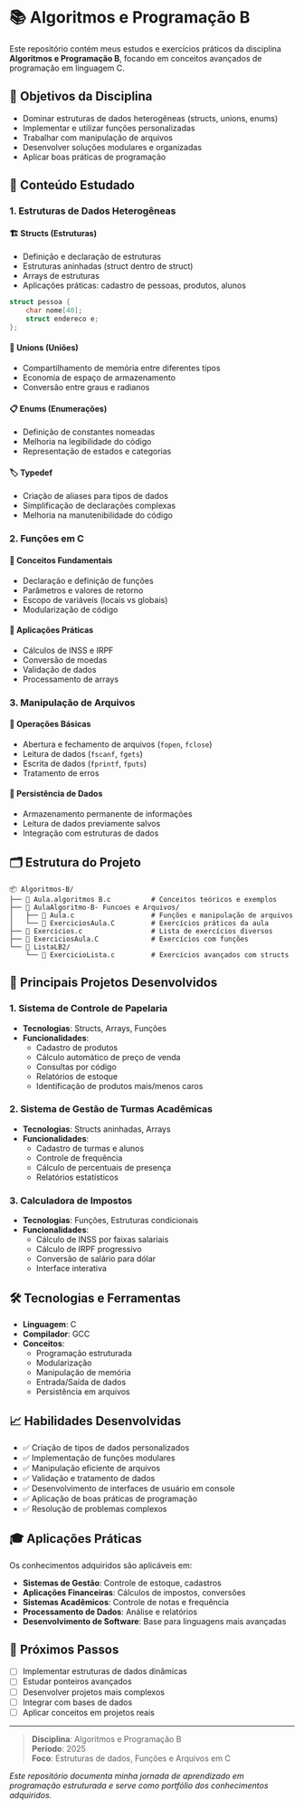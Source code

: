 # 📚 Algoritmos e Programação B

Este repositório contém meus estudos e exercícios práticos da disciplina **Algoritmos e Programação B**, focando em conceitos avançados de programação em linguagem C.

## 🎯 Objetivos da Disciplina

- Dominar estruturas de dados heterogêneas (structs, unions, enums)
- Implementar e utilizar funções personalizadas
- Trabalhar com manipulação de arquivos
- Desenvolver soluções modulares e organizadas
- Aplicar boas práticas de programação

## 📖 Conteúdo Estudado

### 1. Estruturas de Dados Heterogêneas

#### 🏗️ Structs (Estruturas)
- Definição e declaração de estruturas
- Estruturas aninhadas (struct dentro de struct)
- Arrays de estruturas
- Aplicações práticas: cadastro de pessoas, produtos, alunos

```c
struct pessoa {
    char nome[40];
    struct endereco e;
};
```

#### 🔄 Unions (Uniões)
- Compartilhamento de memória entre diferentes tipos
- Economia de espaço de armazenamento
- Conversão entre graus e radianos

#### 📋 Enums (Enumerações)
- Definição de constantes nomeadas
- Melhoria na legibilidade do código
- Representação de estados e categorias

#### 🏷️ Typedef
- Criação de aliases para tipos de dados
- Simplificação de declarações complexas
- Melhoria na manutenibilidade do código

### 2. Funções em C

#### 🔧 Conceitos Fundamentais
- Declaração e definição de funções
- Parâmetros e valores de retorno
- Escopo de variáveis (locais vs globais)
- Modularização de código

#### 💼 Aplicações Práticas
- Cálculos de INSS e IRPF
- Conversão de moedas
- Validação de dados
- Processamento de arrays

### 3. Manipulação de Arquivos

#### 📁 Operações Básicas
- Abertura e fechamento de arquivos (`fopen`, `fclose`)
- Leitura de dados (`fscanf`, `fgets`)
- Escrita de dados (`fprintf`, `fputs`)
- Tratamento de erros

#### 💾 Persistência de Dados
- Armazenamento permanente de informações
- Leitura de dados previamente salvos
- Integração com estruturas de dados

## 🗂️ Estrutura do Projeto

```
📦 Algoritmos-B/
├── 📄 Aula.algoritmos B.c          # Conceitos teóricos e exemplos
├── 📁 AulaAlgoritmo-B- Funcoes e Arquivos/
│   ├── 📄 Aula.c                   # Funções e manipulação de arquivos
│   └── 📄 ExerciciosAula.C         # Exercícios práticos da aula
├── 📄 Exercicios.c                 # Lista de exercícios diversos
├── 📄 ExerciciosAula.C             # Exercícios com funções
└── 📁 ListaLB2/
    └── 📄 ExercicioLista.c         # Exercícios avançados com structs
```

## 🚀 Principais Projetos Desenvolvidos

### 1. Sistema de Controle de Papelaria
- **Tecnologias**: Structs, Arrays, Funções
- **Funcionalidades**:
  - Cadastro de produtos
  - Cálculo automático de preço de venda
  - Consultas por código
  - Relatórios de estoque
  - Identificação de produtos mais/menos caros

### 2. Sistema de Gestão de Turmas Acadêmicas
- **Tecnologias**: Structs aninhadas, Arrays
- **Funcionalidades**:
  - Cadastro de turmas e alunos
  - Controle de frequência
  - Cálculo de percentuais de presença
  - Relatórios estatísticos

### 3. Calculadora de Impostos
- **Tecnologias**: Funções, Estruturas condicionais
- **Funcionalidades**:
  - Cálculo de INSS por faixas salariais
  - Cálculo de IRPF progressivo
  - Conversão de salário para dólar
  - Interface interativa

## 🛠️ Tecnologias e Ferramentas

- **Linguagem**: C
- **Compilador**: GCC
- **Conceitos**: 
  - Programação estruturada
  - Modularização
  - Manipulação de memória
  - Entrada/Saída de dados
  - Persistência em arquivos

## 📈 Habilidades Desenvolvidas

- ✅ Criação de tipos de dados personalizados
- ✅ Implementação de funções modulares
- ✅ Manipulação eficiente de arquivos
- ✅ Validação e tratamento de dados
- ✅ Desenvolvimento de interfaces de usuário em console
- ✅ Aplicação de boas práticas de programação
- ✅ Resolução de problemas complexos

## 🎓 Aplicações Práticas

Os conhecimentos adquiridos são aplicáveis em:

- **Sistemas de Gestão**: Controle de estoque, cadastros
- **Aplicações Financeiras**: Cálculos de impostos, conversões
- **Sistemas Acadêmicos**: Controle de notas e frequência
- **Processamento de Dados**: Análise e relatórios
- **Desenvolvimento de Software**: Base para linguagens mais avançadas

## 📝 Próximos Passos

- [ ] Implementar estruturas de dados dinâmicas
- [ ] Estudar ponteiros avançados
- [ ] Desenvolver projetos mais complexos
- [ ] Integrar com bases de dados
- [ ] Aplicar conceitos em projetos reais

---

> **Disciplina**: Algoritmos e Programação B  
> **Período**: 2025  
> **Foco**: Estruturas de dados, Funções e Arquivos em C

*Este repositório documenta minha jornada de aprendizado em programação estruturada e serve como portfólio dos conhecimentos adquiridos.*